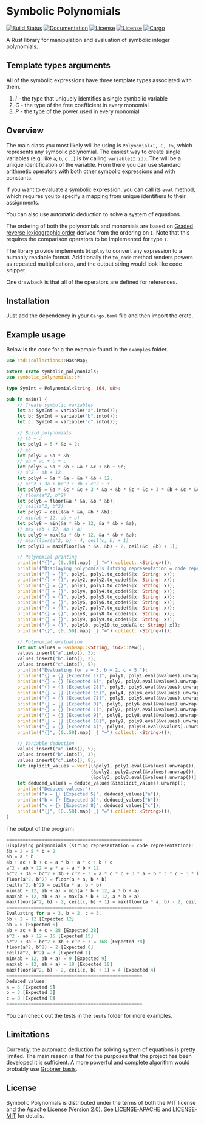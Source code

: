 # Symbolic Polynomials
[![Build Status](https://travis-ci.org/Metadiff/symbolic_polynomials.svg?branch=master)](https://travis-ci.org/Metadiff/symbolic_polynomials)
[![Documentation](https://img.shields.io/badge/doc-master-brightgreen.svg)](https://Metadiff.github.io/symbolic_polynomials)
[![License](https://img.shields.io/badge/Licence-Apache2.0-blue.svg)](LICENSE-APACHE)
[![License](https://img.shields.io/badge/License-MIT-blue.svg)](LICENSE-MIT)
[![Cargo](http://meritbadge.herokuapp.com/symbolic_polynomials)](https://crates.io/crates/symbolic_polynomials)

A Rust library for manipulation and evaluation of symbolic integer polynomials.

## Template types arguments
All of the symbolic expressions have three template types associated with them. 

   1. *I* - the type that uniquely identifies a single symbolic variable
   2. *C* - the type of the free coefficient in every monomial
   3. *P* - the type of the power used in every monomial

## Overview

The main class you most likely will be using is `Polynomial<I, C, P>`, which 
represents any symbolic polynomial. The easiest way to create single variables
(e.g. like `a`, `b`, `c` ...) is by calling `variable(I id)`. The will be a 
unique identification of the variable. From there you can use standard 
arithmetic operators with both other symbolic expressions and with constants. 

If you want to evaluate a symbolic expression, you can call its `eval` method,
which requires you to specify a mapping from unique identifiers to their assignments.

You can also use automatic deduction to solve a system of equations. 

The ordering of both the polynomials and monomials are based on 
[Graded reverse lexicographic order](https://en.wikipedia.org/wiki/Monomial_order#Graded_reverse_lexicographic_order)
derived from the ordering on `I`. Note that this requires the comparison operators
to be implemented for type `I`.

The library provide implements `Display` to convert any expression to a humanly 
readable format. Additionally the `to_code` method renders powers as repeated 
multiplications, and the output string would look like code snippet. 

One drawback is that all of the operators are defined for references.

## Installation

Just add the dependency in your `Cargo.toml` file and then import the crate.
 
## Example usage

Below is the code for a the example found in the `examples` folder.

```rust
use std::collections::HashMap;

extern crate symbolic_polynomials;
use symbolic_polynomials::*;

type SymInt = Polynomial<String, i64, u8>;

pub fn main() {
    // Create symbolic variables
    let a: SymInt = variable("a".into());
    let b: SymInt = variable("b".into());
    let c: SymInt = variable("c".into());

    // Build polynomials
    // 5b + 2
    let poly1 = 5 * &b + 2;
    // ab
    let poly2 = &a * &b;
    // ab + ac + b + c
    let poly3 = &a * &b + &a * &c + &b + &c;
    // a^2 - ab + 12
    let poly4 = &a * &a - &a * &b + 12;
    // ac^2 + 3a + bc^2 + 3b + c^2 + 3
    let poly5 = &a * &c * &c + 3 * &a + &b * &c * &c + 3 * &b + &c * &c + 3;
    // floor(a^2, b^2)
    let poly6 = floor(&a * &a, &b * &b);
    // ceil(a^2, b^2)
    let poly7 = ceil(&a * &a, &b * &b);
    // min(ab + 12, ab + a)
    let poly8 = min(&a * &b + 12, &a * &b + &a);
    // max (ab + 12, ab + a)
    let poly9 = max(&a * &b + 12, &a * &b + &a);
    // max(floor(a^2, b) - 4, ceil(c, b) + 1)
    let poly10 = max(floor(&a * &a, &b) - 2, ceil(&c, &b) + 1);

    // Polynomial printing
    println!("{}", (0..50).map(|_| "=").collect::<String>());
    println!("Displaying polynomials (string representation = code representation):");
    println!("{} = {}", poly1, poly1.to_code(&|x: String| x));
    println!("{} = {}", poly2, poly2.to_code(&|x: String| x));
    println!("{} = {}", poly3, poly3.to_code(&|x: String| x));
    println!("{} = {}", poly4, poly4.to_code(&|x: String| x));
    println!("{} = {}", poly5, poly5.to_code(&|x: String| x));
    println!("{} = {}", poly6, poly6.to_code(&|x: String| x));
    println!("{} = {}", poly7, poly7.to_code(&|x: String| x));
    println!("{} = {}", poly8, poly8.to_code(&|x: String| x));
    println!("{} = {}", poly9, poly9.to_code(&|x: String| x));
    println!("{} = {}", poly10, poly10.to_code(&|x: String| x));
    println!("{}", (0..50).map(|_| "=").collect::<String>());

    // Polynomial evaluation
    let mut values = HashMap::<String, i64>::new();
    values.insert("a".into(), 3);
    values.insert("b".into(), 2);
    values.insert("c".into(), 5);
    println!("Evaluating for a = 3, b = 2, c = 5.");
    println!("{} = {} [Expected 12]", poly1, poly1.eval(&values).unwrap());
    println!("{} = {} [Expected 6]", poly2, poly2.eval(&values).unwrap());
    println!("{} = {} [Expected 28]", poly3, poly3.eval(&values).unwrap());
    println!("{} = {} [Expected 15]", poly4, poly4.eval(&values).unwrap());
    println!("{} = {} [Expected 78]", poly5, poly5.eval(&values).unwrap());
    println!("{} = {} [Expected 0]", poly6, poly6.eval(&values).unwrap());
    println!("{} = {} [Expected 1]", poly7, poly7.eval(&values).unwrap());
    println!("{} = {} [Expected 9]", poly8, poly8.eval(&values).unwrap());
    println!("{} = {} [Expected 18]", poly9, poly9.eval(&values).unwrap());
    println!("{} = {} [Expected 4]", poly10, poly10.eval(&values).unwrap());
    println!("{}", (0..50).map(|_| "=").collect::<String>());

    // Variable deduction
    values.insert("a".into(), 5);
    values.insert("b".into(), 3);
    values.insert("c".into(), 8);
    let implicit_values = vec![(&poly1, poly1.eval(&values).unwrap()),
                               (&poly2, poly2.eval(&values).unwrap()),
                               (&poly3, poly3.eval(&values).unwrap())];
    let deduced_values = deduce_values(&implicit_values).unwrap();
    println!("Deduced values:");
    println!("a = {} [Expected 5]", deduced_values["a"]);
    println!("b = {} [Expected 3]", deduced_values["b"]);
    println!("c = {} [Expected 8]", deduced_values["c"]);
    println!("{}", (0..50).map(|_| "=").collect::<String>());
}
```

The output of the program:
```rust
==================================================
Displaying polynomials (string representation = code representation):
5b + 2 = 5 * b + 2
ab = a * b
ab + ac + b + c = a * b + a * c + b + c
a^2 - ab + 12 = a * a - a * b + 12
ac^2 + 3a + bc^2 + 3b + c^2 + 3 = a * c * c + 3 * a + b * c * c + 3 * b + c * c + 3
floor(a^2, b^2) = floor(a * a, b * b)
ceil(a^2, b^2) = ceil(a * a, b * b)
min(ab + 12, ab + a) = min(a * b + 12, a * b + a)
max(ab + 12, ab + a) = max(a * b + 12, a * b + a)
max(floor(a^2, b) - 2, ceil(c, b) + 1) = max(floor(a * a, b) - 2, ceil(c, b) + 1)
==================================================
Evaluating for a = 3, b = 2, c = 5.
5b + 2 = 12 [Expected 12]
ab = 6 [Expected 6]
ab + ac + b + c = 28 [Expected 28]
a^2 - ab + 12 = 15 [Expected 15]
ac^2 + 3a + bc^2 + 3b + c^2 + 3 = 168 [Expected 78]
floor(a^2, b^2) = 2 [Expected 0]
ceil(a^2, b^2) = 3 [Expected 1]
min(ab + 12, ab + a) = 9 [Expected 9]
max(ab + 12, ab + a) = 18 [Expected 18]
max(floor(a^2, b) - 2, ceil(c, b) + 1) = 4 [Expected 4]
==================================================
Deduced values:
a = 5 [Expected 5]
b = 3 [Expected 3]
c = 8 [Expected 8]
==================================================
```

You can check out the tests in the `tests` folder for more examples.

## Limitations

Currently, the automatic deduction for solving system of equations 
is pretty limited. The main reason is that for the purposes that the 
project has been developed it is sufficient. A more powerful and complete
algorithm would probably use 
[Grobner basis](https://en.wikipedia.org/wiki/Gr%C3%B6bner_basis).

## License
Symbolic Polynomials is distributed under the terms of both the MIT license and the
Apache License (Version 2.0). See [LICENSE-APACHE](LICENSE-APACHE) and
[LICENSE-MIT](LICENSE-MIT) for details.

